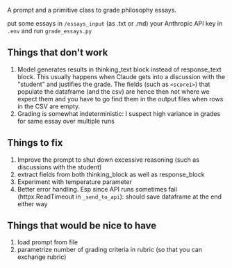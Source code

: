 A prompt and a primitive class to grade philosophy essays.

put some essays in `/essays_input` (as .txt or .md) your Anthropic API key in `.env` and run `grade_essays.py`

## Things that don't work

1. Model generates results in thinking_text block instead of response_text block. This usually happens when Claude gets into a discussion with the "student" and justifies the grade. The fields (such as `<score1>`) that populate the dataframe (and the csv) are hence then not where we expect them and you have to go find them in the output files when rows in the CSV are empty.
2. Grading is somewhat indeterministic: I suspect high variance in grades for same essay over multiple runs

## Things to fix

1. Improve the prompt to shut down excessive reasoning (such as discussions with the student)
2. extract fields from both thinking_block as well as response_block
3. Experiment with temperature parameter
4. Better error handling. Esp since API runs sometimes fail (httpx.ReadTimeout in `_send_to_api`): should save dataframe at the end either way

## Things that would be nice to have

1. load prompt from file
2. parametrize number of grading criteria in rubric (so that you can exchange rubric)